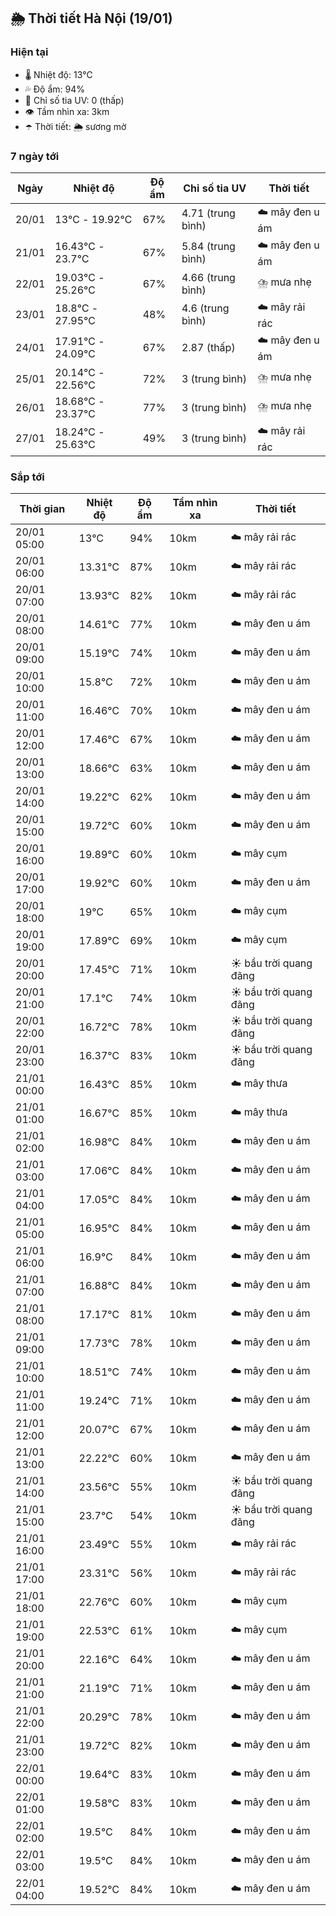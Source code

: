 ## 🌦️ Thời tiết Hà Nội (19/01)

### Hiện tại

- 🌡️ Nhiệt độ: 13℃
- 💦 Độ ẩm: 94%
- 🌟 Chỉ số tia UV: 0 (thấp)
- 👁️ Tầm nhìn xa: 3km
- ☂️ Thời tiết: 🌦️ sương mờ

### 7 ngày tới

| Ngày | Nhiệt độ | Độ ẩm | Chỉ số tia UV | Thời tiết |
| --- | --- | --- | --- | --- |
| 20/01 | 13℃ - 19.92℃ | 67% | 4.71 (trung bình) | ☁️ mây đen u ám |
| 21/01 | 16.43℃ - 23.7℃ | 67% | 5.84 (trung bình) | ☁️ mây đen u ám |
| 22/01 | 19.03℃ - 25.26℃ | 67% | 4.66 (trung bình) | ⛈️ mưa nhẹ |
| 23/01 | 18.8℃ - 27.95℃ | 48% | 4.6 (trung bình) | ☁️ mây rải rác |
| 24/01 | 17.91℃ - 24.09℃ | 67% | 2.87 (thấp) | ☁️ mây đen u ám |
| 25/01 | 20.14℃ - 22.56℃ | 72% | 3 (trung bình) | ⛈️ mưa nhẹ |
| 26/01 | 18.68℃ - 23.37℃ | 77% | 3 (trung bình) | ⛈️ mưa nhẹ |
| 27/01 | 18.24℃ - 25.63℃ | 49% | 3 (trung bình) | ☁️ mây rải rác |

### Sắp tới

| Thời gian | Nhiệt độ | Độ ẩm | Tầm nhìn xa | Thời tiết |
| --- | --- | --- | --- | --- |
| 20/01 05:00 | 13℃ | 94% | 10km | ☁️ mây rải rác |
| 20/01 06:00 | 13.31℃ | 87% | 10km | ☁️ mây rải rác |
| 20/01 07:00 | 13.93℃ | 82% | 10km | ☁️ mây rải rác |
| 20/01 08:00 | 14.61℃ | 77% | 10km | ☁️ mây đen u ám |
| 20/01 09:00 | 15.19℃ | 74% | 10km | ☁️ mây đen u ám |
| 20/01 10:00 | 15.8℃ | 72% | 10km | ☁️ mây đen u ám |
| 20/01 11:00 | 16.46℃ | 70% | 10km | ☁️ mây đen u ám |
| 20/01 12:00 | 17.46℃ | 67% | 10km | ☁️ mây đen u ám |
| 20/01 13:00 | 18.66℃ | 63% | 10km | ☁️ mây đen u ám |
| 20/01 14:00 | 19.22℃ | 62% | 10km | ☁️ mây đen u ám |
| 20/01 15:00 | 19.72℃ | 60% | 10km | ☁️ mây đen u ám |
| 20/01 16:00 | 19.89℃ | 60% | 10km | ☁️ mây cụm |
| 20/01 17:00 | 19.92℃ | 60% | 10km | ☁️ mây đen u ám |
| 20/01 18:00 | 19℃ | 65% | 10km | ☁️ mây cụm |
| 20/01 19:00 | 17.89℃ | 69% | 10km | ☁️ mây cụm |
| 20/01 20:00 | 17.45℃ | 71% | 10km | ☀️ bầu trời quang đãng |
| 20/01 21:00 | 17.1℃ | 74% | 10km | ☀️ bầu trời quang đãng |
| 20/01 22:00 | 16.72℃ | 78% | 10km | ☀️ bầu trời quang đãng |
| 20/01 23:00 | 16.37℃ | 83% | 10km | ☀️ bầu trời quang đãng |
| 21/01 00:00 | 16.43℃ | 85% | 10km | ☁️ mây thưa |
| 21/01 01:00 | 16.67℃ | 85% | 10km | ☁️ mây thưa |
| 21/01 02:00 | 16.98℃ | 84% | 10km | ☁️ mây đen u ám |
| 21/01 03:00 | 17.06℃ | 84% | 10km | ☁️ mây đen u ám |
| 21/01 04:00 | 17.05℃ | 84% | 10km | ☁️ mây đen u ám |
| 21/01 05:00 | 16.95℃ | 84% | 10km | ☁️ mây đen u ám |
| 21/01 06:00 | 16.9℃ | 84% | 10km | ☁️ mây đen u ám |
| 21/01 07:00 | 16.88℃ | 84% | 10km | ☁️ mây đen u ám |
| 21/01 08:00 | 17.17℃ | 81% | 10km | ☁️ mây đen u ám |
| 21/01 09:00 | 17.73℃ | 78% | 10km | ☁️ mây đen u ám |
| 21/01 10:00 | 18.51℃ | 74% | 10km | ☁️ mây đen u ám |
| 21/01 11:00 | 19.24℃ | 71% | 10km | ☁️ mây đen u ám |
| 21/01 12:00 | 20.07℃ | 67% | 10km | ☁️ mây đen u ám |
| 21/01 13:00 | 22.22℃ | 60% | 10km | ☁️ mây đen u ám |
| 21/01 14:00 | 23.56℃ | 55% | 10km | ☀️ bầu trời quang đãng |
| 21/01 15:00 | 23.7℃ | 54% | 10km | ☀️ bầu trời quang đãng |
| 21/01 16:00 | 23.49℃ | 55% | 10km | ☁️ mây rải rác |
| 21/01 17:00 | 23.31℃ | 56% | 10km | ☁️ mây rải rác |
| 21/01 18:00 | 22.76℃ | 60% | 10km | ☁️ mây cụm |
| 21/01 19:00 | 22.53℃ | 61% | 10km | ☁️ mây cụm |
| 21/01 20:00 | 22.16℃ | 64% | 10km | ☁️ mây đen u ám |
| 21/01 21:00 | 21.19℃ | 71% | 10km | ☁️ mây đen u ám |
| 21/01 22:00 | 20.29℃ | 78% | 10km | ☁️ mây đen u ám |
| 21/01 23:00 | 19.72℃ | 82% | 10km | ☁️ mây đen u ám |
| 22/01 00:00 | 19.64℃ | 83% | 10km | ☁️ mây đen u ám |
| 22/01 01:00 | 19.58℃ | 83% | 10km | ☁️ mây đen u ám |
| 22/01 02:00 | 19.5℃ | 84% | 10km | ☁️ mây đen u ám |
| 22/01 03:00 | 19.5℃ | 84% | 10km | ☁️ mây đen u ám |
| 22/01 04:00 | 19.52℃ | 84% | 10km | ☁️ mây đen u ám |
